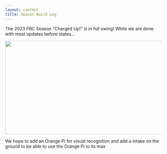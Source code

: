 ```yaml
---
layout: content
title: Season Build Log
---
```


The 2023 FRC Season "Charged Up!" is in full swing! While we are done with most updates before states...

<img src="/assets/Robotplacingcone.jpg"  width="600" height="300">

We hope to add an Orange Pi for visual recognition and add a intake on the ground to be able to use the Orange Pi to its max


